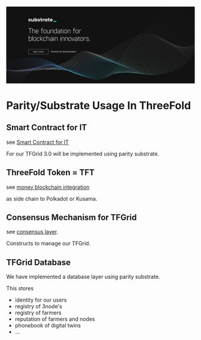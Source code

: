 

![](img/parity.png)

# Parity/Substrate Usage In ThreeFold

## Smart Contract for IT

see [Smart Contract for IT](tfgrid:smartcontract_it)

For our TFGrid 3.0 will be implemented using parity substrate.

## ThreeFold Token = TFT

see [money blockchain integration](tfgrid:money_blockchain_partity_link)

as side chain to Polkadot or Kusama.

## Consensus Mechanism for TFGrid

see [consensus layer](tfgrid:consensus3).

Constructs to manage our TFGrid.

## TFGrid Database

We have implemented a database layer using parity substrate.

This stores

- identity for our users
- registry of 3node's
- registry of farmers
- reputation of farmers and nodes
- phonebook of digital twins
- ...
